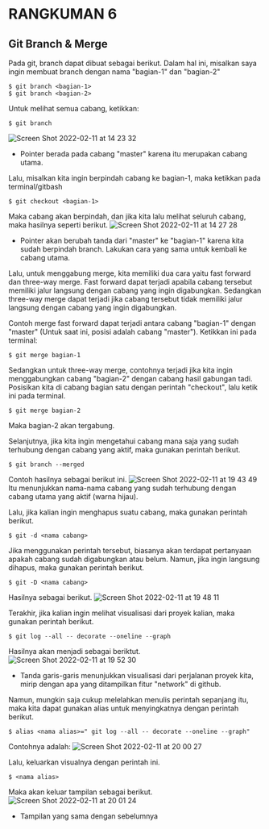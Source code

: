 # RANGKUMAN 6

## Git Branch & Merge
Pada git, branch dapat dibuat sebagai berikut. Dalam hal ini, misalkan saya ingin membuat branch dengan nama "bagian-1" dan "bagian-2"
```
$ git branch <bagian-1>
$ git branch <bagian-2>
```
Untuk melihat semua cabang, ketikkan:
```
$ git branch
```
![Screen Shot 2022-02-11 at 14 23 32](https://user-images.githubusercontent.com/99285819/153551977-bc64721f-40a2-4aa5-a8cb-8d15020e32cd.png)
- Pointer berada pada cabang "master" karena itu merupakan cabang utama.

Lalu, misalkan kita ingin berpindah cabang ke bagian-1, maka ketikkan pada terminal/gitbash
```
$ git checkout <bagian-1>
```
Maka cabang akan berpindah, dan jika kita lalu melihat seluruh cabang, maka hasilnya seperti berikut.
![Screen Shot 2022-02-11 at 14 27 28](https://user-images.githubusercontent.com/99285819/153552367-2323e95f-f1db-4e2f-9f8b-7620452d2652.png)

- Pointer akan berubah tanda dari "master" ke "bagian-1" karena kita sudah berpindah branch. Lakukan cara yang sama untuk kembali ke cabang utama.

Lalu, untuk menggabung merge, kita memiliki dua cara yaitu fast forward dan three-way merge. Fast forward dapat terjadi apabila cabang tersebut memiliki jalur langsung dengan cabang yang ingin digabungkan. Sedangkan three-way merge dapat terjadi jika cabang tersebut tidak memiliki jalur langsung dengan cabang yang ingin digabungkan.

Contoh merge fast forward dapat terjadi antara cabang "bagian-1" dengan "master" (Untuk saat ini, posisi adalah cabang "master"). Ketikkan ini pada terminal:
```
$ git merge bagian-1
```
 
 Sedangkan untuk three-way merge, contohnya terjadi jika kita ingin menggabungkan cabang "bagian-2" dengan cabang hasil gabungan tadi. Posisikan kita di cabang bagian satu dengan perintah "checkout", lalu ketik ini pada terminal.
 ```
 $ git merge bagian-2
 ```
 Maka bagian-2 akan tergabung.

 Selanjutnya, jika kita ingin mengetahui cabang mana saja yang sudah terhubung dengan cabang yang aktif, maka gunakan perintah berikut.
 ```
 $ git branch --merged
 ```
Contoh hasilnya sebagai berikut ini.
![Screen Shot 2022-02-11 at 19 43 49](https://user-images.githubusercontent.com/99285819/153593559-c94747b4-b83f-433c-aeab-f30cfa6c0255.png)
Itu menunjukkan nama-nama cabang yang sudah terhubung dengan cabang utama yang aktif (warna hijau).

 Lalu, jika kalian ingin menghapus suatu cabang, maka gunakan perintah berikut.
 ```
 $ git -d <nama cabang>
 ```
 Jika menggunakan perintah tersebut, biasanya akan terdapat pertanyaan apakah cabang sudah digabungkan atau belum. Namun, jika ingin langsung dihapus, maka gunakan perintah berikut.
 ```
 $ git -D <nama cabang>
 ```
 Hasilnya sebagai berikut.
 ![Screen Shot 2022-02-11 at 19 48 11](https://user-images.githubusercontent.com/99285819/153594149-f38d3807-f879-4ea7-9300-d4afc65d6911.png)

 Terakhir, jika kalian ingin melihat visualisasi dari proyek kalian, maka gunakan perintah berikut.
```
$ git log --all -- decorate --oneline --graph
```
Hasilnya akan menjadi sebagai beriktut.
![Screen Shot 2022-02-11 at 19 52 30](https://user-images.githubusercontent.com/99285819/153594722-af5857e2-ce25-4d70-9cdb-64ccdc4102ce.png)
- Tanda garis-garis menunjukkan visualisasi dari perjalanan proyek kita, mirip dengan apa yang ditampilkan fitur "network" di github.

Namun, mungkin saja cukup melelahkan menulis perintah sepanjang itu, maka kita dapat gunakan alias untuk menyingkatnya dengan perintah berikut.
```
$ alias <nama alias>=" git log --all -- decorate --oneline --graph"
```
Contohnya adalah:
![Screen Shot 2022-02-11 at 20 00 27](https://user-images.githubusercontent.com/99285819/153595801-f85eedc2-6247-427e-b9ad-a5dfb6dba961.png)

Lalu, keluarkan visualnya dengan perintah ini.
```
$ <nama alias>
```
Maka akan keluar tampilan sebagai berikut.
![Screen Shot 2022-02-11 at 20 01 24](https://user-images.githubusercontent.com/99285819/153596005-33e290c6-7178-4176-9843-6712ee6e8d04.png)
- Tampilan yang sama dengan sebelumnya